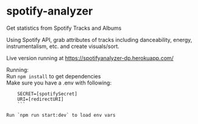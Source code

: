 # spotify-analyzer
Get statistics from Spotify Tracks and Albums  

Using Spotify API, grab attributes of tracks including danceability, energy, instrumentalism, etc. and create visuals/sort.

Live version running at https://spotifyanalyzer-dp.herokuapp.com/

Running:  
Run `npm install` to get dependencies  
Make sure you have a .env with following:  
```    ID=[spotifyID]  
    SECRET=[spotifySecret]  
    URI=[redirectURI]
	```

Run `npm run start:dev` to load env vars
